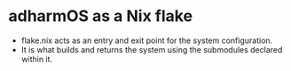 # adharmOS as a Nix flake

- flake.nix acts as an entry and exit point for the system configuration.
- It is what builds and returns the system using the submodules declared within it.

